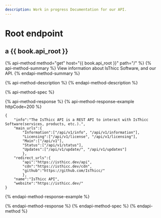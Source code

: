 ```yaml
---
description: Work in progress Documentation for our API.
---
```


# Root endpoint 

## a {{ book.api_root }}


{% api-method method="get" host="{{ book.api_root }}" path="/" %}
{% api-method-summary %}
View information about IsThicc Software, and our API.
{% endapi-method-summary %}

{% api-method-description %}
{% endapi-method-description %}

{% api-method-spec %}
<!-- {% api-method-request %} -->
<!-- {% api-method-path-parameters %}
{% api-method-parameter name="id" type="string" %}
ID of the cake to get, for free of course.
{% endapi-method-parameter %}
{% endapi-method-path-parameters %}

{% api-method-headers %}
{% api-method-parameter name="Authentication" type="string" required=true %}
Authentication token to track down who is emptying our stocks.
{% endapi-method-parameter %}
{% endapi-method-headers %}

{% api-method-query-parameters %}
{% api-method-parameter name="recipe" type="string" %}
The API will do its best to find a cake matching the provided recipe.
{% endapi-method-parameter %}

{% api-method-parameter name="gluten" type="boolean" %}
Whether the cake should be gluten-free or not.
{% endapi-method-parameter %}
{% endapi-method-query-parameters %} -->
<!-- {% endapi-method-request %} -->

{% api-method-response %}
{% api-method-response-example httpCode=200 %}
<!-- {% api-method-response-example-description %}
Cake successfully retrieved.
{% endapi-method-response-example-description %} -->

```
{
    "info":"The IsThicc API is a REST API to interact with IsThicc Software(services, products, etc.).",
    "main_urls":{
        "Information":["/api/v1/info", "/api/v1/information"],
        "Licensing":["/api/v1/license", "/api/v1/licensing"],
        "Main":["/api/v1"], 
        "Status":["/api/v1/status"],
        "Updates":["/api/v1/update/", "/api/v1/updates"]
        },
    "redirect_urls":{
        "api":"https://isthicc.dev/api",
        "cdn":"https://isthicc.dev/cdn",
        "github":"https://github.com/IsThicc/"
        },
    "name":"IsThicc API",
    "website":"https://isthicc.dev/"
}
```
{% endapi-method-response-example %}

<!-- {% api-method-response-example httpCode=404 %}
{% api-method-response-example-description %}
Could not find a cake matching this query.
{% endapi-method-response-example-description %}

```
{    "message": "Ain't no cake like that."}
```
{% endapi-method-response-example %} -->
{% endapi-method-response %}
{% endapi-method-spec %}
{% endapi-method %}
